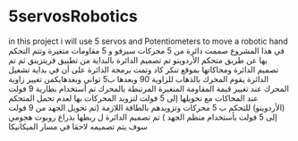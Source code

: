 # 5servosRobotics
in this project i will use 5 servos and Potentiometers to move a robotic hand 
في هذا المشروع صممت دائرة من 5 محركات سيرفو و 5 مقاومات متغيرة وتتم التحكم بها عن طريق متحكم الأردوينو 
تم تصميم الدائرة بالبداية من تطبيق فريتزينق ثم تم تصميم الدائرة ومحاكاتها بموقع تنكر كاد 
وتمت برمجة الدائرة على أن في بداية تشغيل الدائرة يقوم المحرك بالذهاب للزاوية 90 وبعدها ب5 ثواني وبعدهايكمن تغيير زاوية المحرك عند تغيير قيمة المقاومة المتغيرة المرتبطة بالمحرك 
تم أستخدام بطارية 9 فولت عند المحاكات مع تحويلها إلى 5 فولت لتزويد المحركات بها لعدم تحمل المتحكم (الأردوينو) للتحكم ب 5 محركات وتزويدهم بالطاقة اللازمة (تم تحويل الجهد من 9 فولت إلى 5 فولت بأستخدام منظم الجهد ) 
تم تصميم الدائرة ل ربطها بذراع روبوت هجومي سوف يتم تصميمه لاحقا في مسار الميكانيكا 
